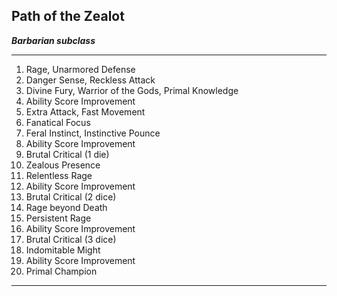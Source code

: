 ﻿## Path of the Zealot

***Barbarian subclass***

___
1. Rage, Unarmored Defense
2. Danger Sense, Reckless Attack
3. Divine Fury, Warrior of the Gods, Primal Knowledge
4. Ability Score Improvement
5. Extra Attack, Fast Movement
6. Fanatical Focus
7. Feral Instinct, Instinctive Pounce
8. Ability Score Improvement
9. Brutal Critical (1 die)
10. Zealous Presence
11. Relentless Rage
12. Ability Score Improvement
13. Brutal Critical (2 dice)
14. Rage beyond Death
15. Persistent Rage
16. Ability Score Improvement
17. Brutal Critical (3 dice)
18. Indomitable Might
19. Ability Score Improvement
20. Primal Champion

---
